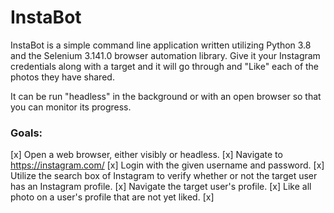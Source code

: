 # InstaBot
InstaBot is a simple command line application written utilizing Python 3.8 and the Selenium 3.141.0 browser automation library. Give it your Instagram credentials along with a target and it will go through and "Like" each of the photos they have shared.

It can be run "headless" in the background or with an open browser so that you can monitor its progress.

### Goals:
 [x] Open a web browser, either visibly or headless.
[x] Navigate to https://instagram.com/
[x] Login with the given username and password.
[x] Utilize the search box of Instagram to verify whether or not the target user has an
 Instagram profile.
[x] Navigate the target user's profile.
[x] Like all photo on a user's profile that are not yet liked.
    [x] 
